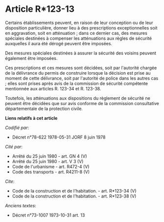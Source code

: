 # Article R*123-13

Certains établissements peuvent, en raison de leur conception ou de leur disposition particulière, donner lieu à des
prescriptions exceptionnelles soit en aggravation, soit en atténuation ; dans ce dernier cas, des mesures spéciales destinées
à compenser les atténuations aux règles de sécurité auxquelles il aura été dérogé peuvent être imposées. 

Des mesures spéciales destinées à assurer la sécurité des voisins peuvent également être imposées. 

Ces prescriptions et ces mesures sont décidées, soit par l'autorité chargée de la délivrance du permis de construire lorsque
la décision est prise au moment de cette délivrance, soit par l'autorité de police dans les autres cas ; elles sont prises
après avis de la commission de sécurité compétente mentionnée aux articles R. 123-34 et R. 123-38. 

Toutefois, les atténuations aux dispositions du règlement de sécurité ne peuvent être décidées que sur avis conforme de la
commission consultative départementale de la protection civile.

**Liens relatifs à cet article**

_Codifié par_:

  - Décret n°78-622 1978-05-31 JORF 8 juin 1978

_Cité par_:

  - Arrêté du 25 juin 1980 - art. GN 4 (V)
  - Arrêté du 25 juin 1980 - art. V 3 (V)
  - Code de l'urbanisme - art. R472-4 (V)
  - Code des transports - art. R4211-8 (V)

_Cite_:

  - Code de la construction et de l'habitation. - art. R*123-34 (V)
  - Code de la construction et de l'habitation. - art. R*123-38 (V)

_Anciens textes_:

  - Décret n°73-1007 1973-10-31 art. 13

